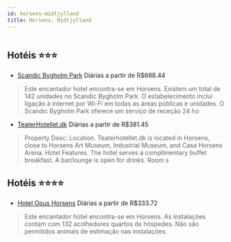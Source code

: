 ```yaml
---
id: horsens-midtjylland
title: Horsens, Midtjylland
---
```


<center><img src="http://photos.hotelbeds.com/giata/60/600902/600902a_hb_a_001.jpg" alt="" /></center>


## Hotéis ⭐️⭐️⭐️

-    [Scandic Bygholm Park](https://www.hurb.com/aud/https://www.hurb.com/hoteis/horsens/scandic-bygholm-park-JNP-JP094164?cmp=18055) Diárias a partir de R$688.44
   > Este encantador hotel encontra-se em Horsens. Existem um total de 142 unidades no Scandic Bygholm Park. O estabelecimento inclui ligação à internet por Wi-Fi em todas as áreas públicas e unidades. O Scandic Bygholm Park oferece um serviço de receção 24 ho
-    [TeaterHotellet.dk](https://www.hurb.com/aud/https://www.hurb.com/hoteis/horsens/teaterhotellet-dk-JNP-JP973624?cmp=18055) Diárias a partir de R$381.45
   > Property Desc:    Location.    Teaterhotellet.dk is located in Horsens, close to Horsens Art Museum, Industrial Museum, and Casa Horsens Arena.    Hotel Features.   The hotel serves a complimentary buffet breakfast. A bar/lounge is open for drinks. Room s

## Hotéis ⭐️⭐️⭐️⭐️

-    [Hotel Opus Horsens](https://www.hurb.com/aud/https://www.hurb.com/hoteis/horsens/hotel-opus-horsens-JNP-JP132327?cmp=18055) Diárias a partir de R$333.72
   > Este encantador hotel encontra-se em Horsens. As instalações contam com 132 acolhedores quartos de hóspedes. Não são permitidos animais de estimação nas instalações. 
